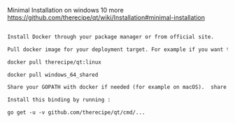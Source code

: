 Minimal Installation on windows 10  more https://github.com/therecipe/qt/wiki/Installation#minimal-installation
```html
  
Install Docker through your package manager or from official site.

Pull docker image for your deployment target. For example if you want to use Linux, you have to run :

docker pull therecipe/qt:linux

docker pull windows_64_shared

Share your GOPATH with docker if needed (for example on macOS).  share the drive of windows in docker setting.

Install this binding by running :

go get -u -v github.com/therecipe/qt/cmd/...



```

